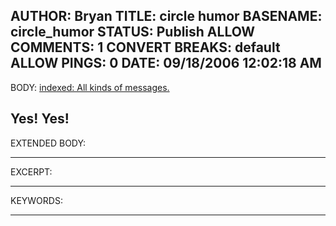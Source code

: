 AUTHOR: Bryan
TITLE: circle humor
BASENAME: circle_humor
STATUS: Publish
ALLOW COMMENTS: 1
CONVERT BREAKS: __default__
ALLOW PINGS: 0
DATE: 09/18/2006 12:02:18 AM
-----
BODY:
<a title="indexed: All kinds of messages." href="http://indexed.blogspot.com/2006/09/all-kinds-of-messages.html">indexed: All kinds of messages.</a>

Yes! Yes!
-----
EXTENDED BODY:

-----
EXCERPT:

-----
KEYWORDS:

-----


